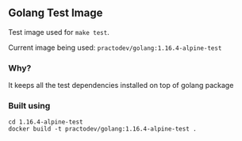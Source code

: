 ## Golang Test Image

Test image used for `make test`.

Current image being used: `practodev/golang:1.16.4-alpine-test`

### Why?
It keeps all the test dependencies installed on top of golang package

### Built using
```
cd 1.16.4-alpine-test
docker build -t practodev/golang:1.16.4-alpine-test .
```
